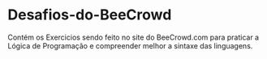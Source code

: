 # Desafios-do-BeeCrowd
 Contém os Exercicios sendo feito no site do BeeCrowd.com para praticar a Lógica de Programação e compreender melhor a sintaxe das linguagens.
